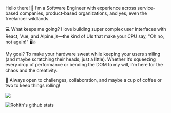 Hello there! 👋
I’m a Software Engineer with experience across service-based companies, product-based organizations, and yes, even the freelancer wildlands.

💻 What keeps me going?
I love building super complex user interfaces with React, Vue, and Alpine.js—the kind of UIs that make your CPU say, "Oh no, not again!" 🖥️🔥

My goal? To make your hardware sweat while keeping your users smiling (and maybe scratching their heads, just a little). Whether it’s squeezing every drop of performance or bending the DOM to my will, I’m here for the chaos and the creativity.

🚀 Always open to challenges, collaboration, and maybe a cup of coffee or two to keep things rolling!

<img src="https://github-readme-stats.vercel.app/api/top-langs/?username=rrRRohith"/>

![Rohith's github stats](https://github-readme-stats.vercel.app/api?username=rrRRohith&show_icons=true&bg_color=30,e96443,904e95&title_color=fff&text_color=fff&count_private=true)
